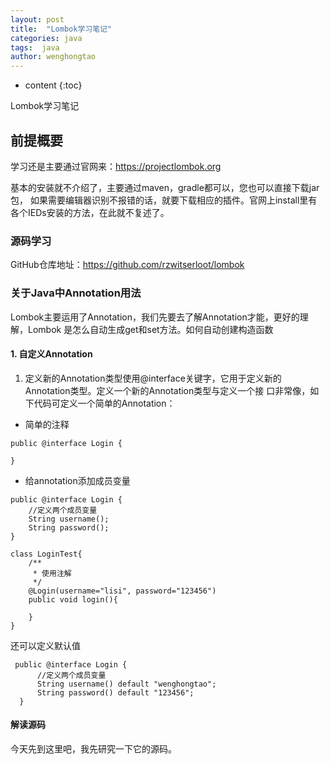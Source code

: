 ```yaml
---
layout: post
title:  "Lombok学习笔记"
categories: java
tags:  java 
author: wenghongtao
---
```


* content
{:toc}

Lombok学习笔记





## 前提概要
学习还是主要通过官网来：https://projectlombok.org

基本的安装就不介绍了，主要通过maven，gradle都可以，您也可以直接下载jar包，
如果需要编辑器识别不报错的话，就要下载相应的插件。官网上install里有
各个IEDs安装的方法，在此就不复述了。

### 源码学习
GitHub仓库地址：https://github.com/rzwitserloot/lombok

### 关于Java中Annotation用法

Lombok主要运用了Annotation，我们先要去了解Annotation才能，更好的理解，Lombok
是怎么自动生成get和set方法。如何自动创建构造函数

#### 1. 自定义Annotation
  1. 定义新的Annotation类型使用@interface关键字，它用于定义新的Annotation类型。定义一个新的Annotation类型与定义一个接
  口非常像，如下代码可定义一个简单的Annotation：
  
  - 简单的注释
  
  ```
  public @interface Login {
      
  }
  ```
  
  - 给annotation添加成员变量
  
  
  ```
  public @interface Login {
      //定义两个成员变量
      String username();
      String password();
  }
  
  class LoginTest{
      /**
       * 使用注解
       */
      @Login(username="lisi", password="123456")
      public void login(){
          
      }
  }
  ``` 

 还可以定义默认值
 
 ```
  public @interface Login {
       //定义两个成员变量
       String username() default "wenghongtao";
       String password() default "123456";
   }
 ```
 
 ####  解读源码
 今天先到这里吧，我先研究一下它的源码。














